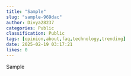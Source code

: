 ```yaml
---
title: "Sample"
slug: "sample-969dac"
author: Divya28237
categories: Public
classification: Public
tags: [opinion,about,faq,technology,trending]
date: 2025-02-19 03:17:21 
likes: 0
---
```


Sample